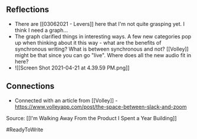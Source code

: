 ## Reflections
- There are [[03062021 - Levers]] here that I'm not quite grasping yet. I think I need a graph...
- The graph clarified things in interesting ways. A few new categories pop up when thinking about it this way - what are the benefits of synchronous writing? What is between synchronous and not? [[Volley]] might be that since you can go "live". Where does all the new audio fit in here?
- ![[Screen Shot 2021-04-21 at 4.39.59 PM.png]]

## Connections
- Connected with an article from [[Volley]] - https://www.volleyapp.com/post/the-space-between-slack-and-zoom

Source: [[I'm Walking Away From the Product I Spent a Year Building]]

#ReadyToWrite